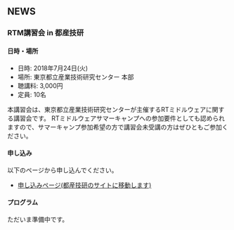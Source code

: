 ## NEWS

<a name="tutorial_iri-tokyo"></a>
### RTM講習会 in 都産技研

#### 日時・場所
- 日時: 2018年7月24日(火)
- 場所: 東京都立産業技術研究センター 本部
- 聴講料: 3,000円
- 定員: 10名

本講習会は、東京都立産業技術研究センターが主催するRTミドルウェアに関する講習会です。
RTミドルウェアサマーキャンプへの参加要件としても認められますので、サマーキャンプ参加希望の方で講習会未受講の方はぜひともご参加ください。

#### 申し込み

以下のページから申し込んでください。
- [申し込みページ(都産技研のサイトに移動します)](http://www.iri-tokyo.jp/seminar/180724-1.html)

#### プログラム

ただいま準備中です。
